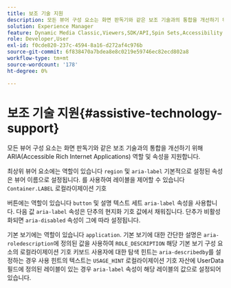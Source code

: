 ```yaml
---
title: 보조 기술 지원
description: 모든 뷰어 구성 요소는 화면 판독기와 같은 보조 기술과의 통합을 개선하기 위해 ARIA(Accessible Rich Internet Applications) 역할 및 속성을 지원합니다.
solution: Experience Manager
feature: Dynamic Media Classic,Viewers,SDK/API,Spin Sets,Accessibility
role: Developer,User
exl-id: f0cde820-237c-4594-8a16-d272af4c976b
source-git-commit: 6f838470a7bdea8e8c0219e59746ec82ecd802a8
workflow-type: tm+mt
source-wordcount: '178'
ht-degree: 0%

---
```


# 보조 기술 지원{#assistive-technology-support}

모든 뷰어 구성 요소는 화면 판독기와 같은 보조 기술과의 통합을 개선하기 위해 ARIA(Accessible Rich Internet Applications) 역할 및 속성을 지원합니다.

최상위 뷰어 요소에는 역할이 있습니다 `region` 및 `aria-label` 기본적으로 설정된 속성은 뷰어 이름으로 설정됩니다. 를 사용하여 레이블을 제어할 수 있습니다 `Container.LABEL` 로컬라이제이션 기호

버튼에는 역할이 있습니다 `button` 및 설명 텍스트 세트 `aria-label` 속성을 사용합니다. 다음 값 `aria-label` 속성은 단추의 현지화 기호 값에서 채워집니다. 단추가 비활성화되면 `aria-disabled` 속성이 그에 따라 설정됩니다.

기본 보기에는 역할이 있습니다 `application`. 기본 보기에 대한 간단한 설명은 `aria-roledescription`에 정의된 값을 사용하여 `ROLE_DESCRIPTION` 해당 기본 보기 구성 요소의 로컬라이제이션 기호 키보드 사용자에 대한 탐색 힌트는 `aria-describedby`를 설정하는 경우 사용 힌트의 텍스트는 `USAGE_HINT` 로컬라이제이션 기호 자산에 UserData 필드에 정의된 레이블이 있는 경우 `aria-label` 속성이 해당 레이블의 값으로 설정되어 있습니다.
